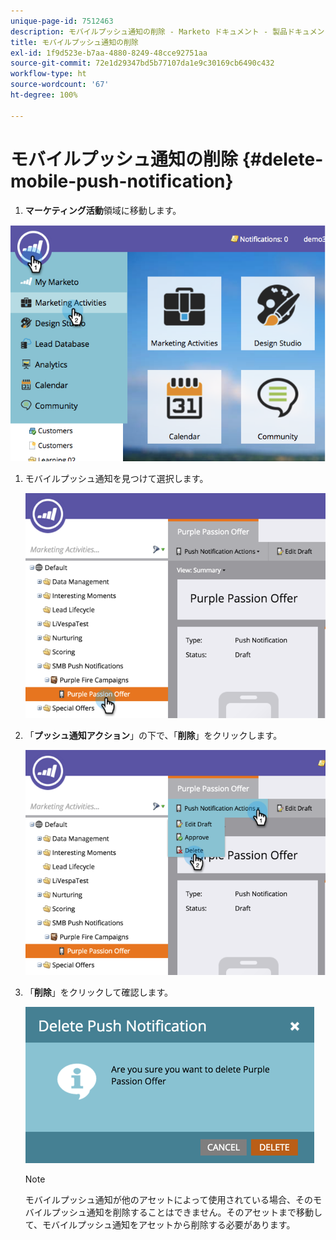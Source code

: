 ```yaml
---
unique-page-id: 7512463
description: モバイルプッシュ通知の削除 - Marketo ドキュメント - 製品ドキュメント
title: モバイルプッシュ通知の削除
exl-id: 1f9d523e-b7aa-4880-8249-48cce92751aa
source-git-commit: 72e1d29347bd5b77107da1e9c30169cb6490c432
workflow-type: ht
source-wordcount: '67'
ht-degree: 100%

---
```


# モバイルプッシュ通知の削除 {#delete-mobile-push-notification}

1. **マーケティング活動**&#x200B;領域に移動します。

![](assets/image2015-4-22-18-3a42-3a36.png)

1. モバイルプッシュ通知を見つけて選択します。

   ![](assets/image2015-4-22-18-3a43-3a21.png)

1. 「**プッシュ通知アクション**」の下で、「**削除**」をクリックします。

   ![](assets/image2015-4-22-18-3a43-3a38.png)

1. 「**削除**」をクリックして確認します。

   ![](assets/image2015-4-22-18-3a43-3a51.png)

   >[!NOTE]
   >
   >モバイルプッシュ通知が他のアセットによって使用されている場合、そのモバイルプッシュ通知を削除することはできません。そのアセットまで移動して、モバイルプッシュ通知をアセットから削除する必要があります。
